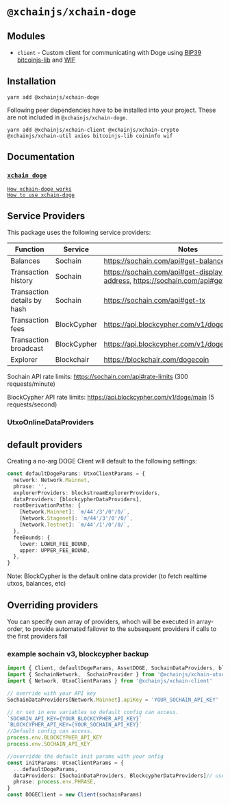 # `@xchainjs/xchain-doge`

## Modules

- `client` - Custom client for communicating with Doge using [BIP39](https://github.com/bitcoinjs/bip39) [bitcoinjs-lib](https://github.com/bitcoinjs/bitcoinjs-lib) and [WIF](https://github.com/bitcoinjs/wif)

## Installation

```
yarn add @xchainjs/xchain-doge
```

Following peer dependencies have to be installed into your project. These are not included in `@xchainjs/xchain-doge`.

```
yarn add @xchainjs/xchain-client @xchainjs/xchain-crypto @xchainjs/xchain-util axios bitcoinjs-lib coininfo wif
```

## Documentation

### [`xchain doge`](http://docs.xchainjs.org/xchain-client/xchain-doge/)
[`How xchain-doge works`](http://docs.xchainjs.org/xchain-client/xchain-doge/how-it-works.html)\
[`How to use xchain-doge`](http://docs.xchainjs.org/xchain-client/xchain-doge/how-to-use.html)


## Service Providers

This package uses the following service providers:

| Function                    | Service     | Notes                                                                            |
| --------------------------- | ----------- | -------------------------------------------------------------------------------- |
| Balances                    | Sochain     | https://sochain.com/api#get-balance                                              |
| Transaction history         | Sochain     | https://sochain.com/api#get-display-data-address, https://sochain.com/api#get-tx |
| Transaction details by hash | Sochain     | https://sochain.com/api#get-tx                                                   |
| Transaction fees            | BlockCypher | https://api.blockcypher.com/v1/doge/main                                         |
| Transaction broadcast       | BlockCypher | https://api.blockcypher.com/v1/doge/main/txs/push                                |
| Explorer                    | Blockchair  | https://blockchair.com/dogecoin                                                  |

Sochain API rate limits: https://sochain.com/api#rate-limits (300 requests/minute)

BlockCypher API rate limits: https://api.blockcypher.com/v1/doge/main (5 requests/second)

### UtxoOnlineDataProviders

## default providers

Creating a no-arg DOGE Client will default to the following settings:

```typescript
const defaultDogeParams: UtxoClientParams = {
  network: Network.Mainnet,
  phrase: '',
  explorerProviders: blockstreamExplorerProviders,
  dataProviders: [blockcypherDataProviders],
  rootDerivationPaths: {
    [Network.Mainnet]: `m/44'/3'/0'/0/`,
    [Network.Stagenet]: `m/44'/3'/0'/0/`,
    [Network.Testnet]: `m/44'/1'/0'/0/`,
  },
  feeBounds: {
    lower: LOWER_FEE_BOUND,
    upper: UPPER_FEE_BOUND,
  },
}
```

Note: BlockCypher is the default online data provider (to fetch realtime utxos, balances, etc)

## Overriding providers

You can specify own array of providers, whoch will be executed in array-order, to provide automated failover to the subsequent providers if calls to the first providers fail

### example sochain v3, blockcypher backup

```typescript
import { Client, defaultDogeParams, AssetDOGE, SochainDataProviders, blockcypherDataProviders } from '@xchainjs/xchain-doge'
import { SochainNetwork,  SochainProvider } from '@xchainjs/xchain-utxo-providers'
import { Network, UtxoClientParams } from '@xchainjs/xchain-client'

// override with your API key
SochainDataProviders[Network.Mainnet].apiKey = 'YOUR_SOCHAIN_API_KEY'

// or set in env variables so default config can access.
`SOCHAIN_API_KEY={YOUR_BLOCKCYPHER_API_KEY}`
`BLOCKCYPHER_API_KEY={YOUR_SOCHAIN_API_KEY}`
//Default config can access.
process.env.BLOCKCYPHER_API_KEY
process.env.SOCHAIN_API_KEY

//overridde the default init params with your onfig
const initParams: UtxoClientParams = {
  ...defaultDogeParams,
  dataProviders: [SochainDataProviders, BlockcypherDataProviders]// use sochain first and blockcypher as fallback
  phrase: process.env.PHRASE,
}
const DOGEClient = new Client(sochainParams)

```
